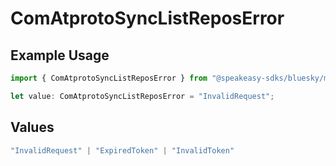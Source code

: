 # ComAtprotoSyncListReposError

## Example Usage

```typescript
import { ComAtprotoSyncListReposError } from "@speakeasy-sdks/bluesky/models/errors";

let value: ComAtprotoSyncListReposError = "InvalidRequest";
```

## Values

```typescript
"InvalidRequest" | "ExpiredToken" | "InvalidToken"
```